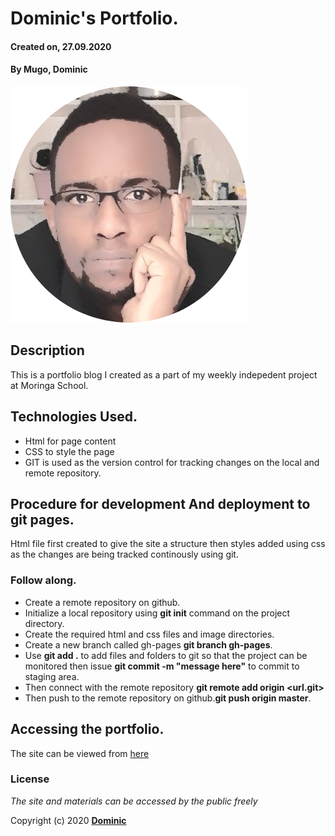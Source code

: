 # Dominic's Portfolio.
#### Created on, 27.09.2020
#### By **Mugo, Dominic**
![GitHub Logo](profile-pic.png)

## Description
This is a portfolio blog I created as a part of my weekly indepedent project at Moringa School.

## Technologies Used.
* Html for page content
* CSS to style the page
* GIT is used as the version control for tracking changes on the local and remote repository.

## Procedure for development And deployment to git pages.
Html file first created to give the site a structure then styles added using css as the changes are being tracked continously using git.

### Follow along.

* Create a remote repository on github.
* Initialize a local repository using **git init** command on the project directory.
* Create the required html and css files and image directories.
* Create a new branch called gh-pages **git branch gh-pages**.
* Use **git add .** to add files and folders to git so that the project can be monitored then issue **git commit -m "message here"** to commit to staging area.
* Then connect with the remote repository **git remote add origin <url.git>**
* Then push to the remote repository on github.**git push origin master**.

## Accessing the portfolio.
The site can be viewed from [here](https://mugodom.github.io/portfolio-landing-page/)

### License
*The site and materials can be accessed by the public freely*

Copyright (c) 2020 **[Dominic](https://github.com/MugoDom)**
